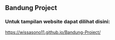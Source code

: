## Bandung Project
### Untuk tampilan website dapat dilihat disini: 
https://wissasono11.github.io/Bandung-Project/
